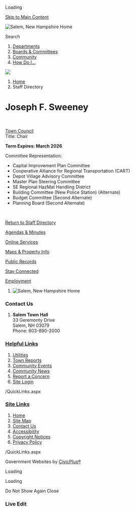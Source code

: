 Loading

[Skip to Main Content](https://www.salemnh.gov/directory.aspx?EID=190%2F)

![Salem, New Hampshire Home](https://www.salemnh.gov/ImageRepository/Document?documentID=70)

Search

1. [Departments](https://www.salemnh.gov/149/Departments)
2. [Boards &amp; Committees](https://www.salemnh.gov/27/Boards-Committees)
3. [Community](https://www.salemnh.gov/31/Community)
4. [How Do I...](https://www.salemnh.gov/9/How-Do-I)

<!--THE END-->

![](https://www.salemnh.gov/ImageRepository/Document?documentID=67)

1. [Home](https://www.salemnh.gov)
2. Staff Directory

# Joseph F. Sweeney

 

[Town Council](https://www.salemnh.gov/Directory.aspx?DID=55)  
Title: Chair

**Term Expires: March 2026**

Committee Representation:

- Capital Improvement Plan Committee
- Cooperative Alliance for Regional Transportation (CART)
- Depot Village Advisory Committee
- Master Plan Steering Committee
- SE Regional HazMat Handling District
- Building Committee (New Police Station) (Alternate)
- Budget Committee (Second Alternate)
- Planning Board (Second Alternate)

 

[Return to Staff Directory](https://www.salemnh.gov/Directory.aspx)

[Agendas &amp; Minutes](https://www.salemnh.gov/agendacenter)

[Online Services](https://www.salemnh.gov/475/Online-Services)

[Maps &amp; Property Info](https://salemnh.mapgeo.io)

[Public Records](https://www.salemnh.gov/476/Public-Records-Center)

[Stay Connected](https://www.salemnh.gov/list.aspx)

[Employment](https://www.salemnh.gov/211/Employment-Opportunities)

1. ![Salem, New Hampshire Home](https://www.salemnh.gov/ImageRepository/Document?documentId=71)

### Contact Us

1. **Salem Town Hall**  
   33 Geremonty Drive  
   Salem, NH 03079  
   Phone: 603-890-2000

### [Helpful Links](https://www.salemnh.gov/QuickLinks.aspx?CID=15)

1. [Utilities](https://www.salemnh.gov/511/Utilities)
2. [Town Reports](https://www.salemnh.gov/544/Town-Reports)
3. [Community Events](https://www.salemnh.gov/Calendar.aspx)
4. [Community News](https://www.salemnh.gov/CivicAlerts.aspx)
5. [Report a Concern](https://www.salemnh.gov/RequestTracker.aspx)
6. [Site Login](https://www.salemnh.gov/admin)

/QuickLinks.aspx

### [Site Links](https://www.salemnh.gov/QuickLinks.aspx?CID=16)

1. [Home](https://www.salemnh.gov)
2. [Site Map](https://www.salemnh.gov/sitemap)
3. [Contact Us](https://www.salemnh.gov/directory.aspx)
4. [Accessibility](https://www.salemnh.gov/accessibility)
5. [Copyright Notices](https://www.salemnh.gov/copyright)
6. [Privacy Policy](https://www.salemnh.gov/privacy)

/QuickLinks.aspx

Government Websites by [CivicPlus®](https://connect.civicplus.com/referral)

Loading

Loading

Do Not Show Again Close

### Live Edit
